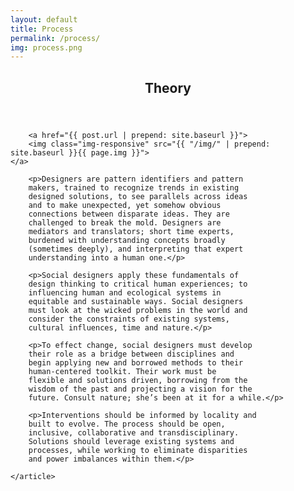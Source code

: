 ```yaml
---
layout: default
title: Process
permalink: /process/
img: process.png
---
```


<div class="process content">
	<article>
		<header class="page-heading">
			<h1>Theory</h1>
			<div class="clear"></div>
		</header>

		<a href="{{ post.url | prepend: site.baseurl }}">
        <img class="img-responsive" src="{{ "/img/" | prepend: site.baseurl }}{{ page.img }}">
	</a>

		<p>Designers are pattern identifiers and pattern
		makers, trained to recognize trends in existing
		designed solutions, to see parallels across ideas
		and to make unexpected, yet somehow obvious
		connections between disparate ideas. They are
		challenged to break the mold. Designers are
		mediators and translators; short time experts,
		burdened with understanding concepts broadly
		(sometimes deeply), and interpreting that expert
		understanding into a human one.</p>
		
		<p>Social designers apply these fundamentals of
		design thinking to critical human experiences; to
		influencing human and ecological systems in
		equitable and sustainable ways. Social designers
		must look at the wicked problems in the world and
		consider the constraints of existing systems,
		cultural influences, time and nature.</p>
		
		<p>To effect change, social designers must develop
		their role as a bridge between disciplines and
		begin applying new and borrowed methods to their
		human-centered toolkit. Their work must be
		flexible and solutions driven, borrowing from the
		wisdom of the past and projecting a vision for the
		future. Consult nature; she’s been at it for a while.</p>
		
		<p>Interventions should be informed by locality and
		built to evolve. The process should be open,
		inclusive, collaborative and transdisciplinary.
		Solutions should leverage existing systems and
		processes, while working to eliminate disparities
		and power imbalances within them.</p>
		
	</article>


</div>